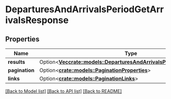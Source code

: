 # DeparturesAndArrivalsPeriodGetArrivalsResponse

## Properties

Name | Type | Description | Notes
------------ | ------------- | ------------- | -------------
**results** | Option<[**Vec<crate::models::DeparturesAndArrivalsPeriodArrivalApiModel>**](VT.ApiPlaneraResa.Web.V4.Models.DeparturesAndArrivals.ArrivalApiModel.md)> | The results. | [optional]
**pagination** | Option<[**crate::models::PaginationProperties**](VT.ApiPlaneraResa.Web.V4.Models.PaginationProperties.md)> |  | [optional]
**links** | Option<[**crate::models::PaginationLinks**](VT.ApiPlaneraResa.Web.V4.Models.PaginationLinks.md)> |  | [optional]

[[Back to Model list]](../README.md#documentation-for-models) [[Back to API list]](../README.md#documentation-for-api-endpoints) [[Back to README]](../README.md)


